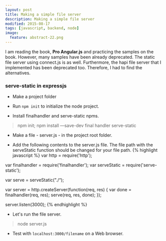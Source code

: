 ```yaml
---
layout: post
title: Making a simple file server
description: Making a simple file server
modified: 2015-08-17
tags: [javascript, backend, node]
image:
  feature: abstract-22.png
---
```


I am reading the book, **Pro Angular.js** and practicing the samples on the book. However, many samples have been already deprecated. The static file server using connect.js is as well. Furthermore, the hapi file server that I implemented has been deprecated too. Therefore, I had to find the alternatives.

### serve-static in expressjs

- Make a project folder 

- Run `npm init` to initialize the node project. 

- Install finalhandler and serve-static npms. 

> npm init; npm install —save-dev final handler serve-static

- Make a file - server.js - in the project root folder.  

- Add the following contents to the server.js file. The file path with the serveStatic function should be changed for your file path.
{% highlight javascript %}
var http = require('http');

var finalhandler = require('finalhandler');
var serveStatic = require('serve-static');

var serve = serveStatic("./“); 

var server = http.createServer(function(req, res) {
  var done = finalhandler(req, res);
  serve(req, res, done);
});

server.listen(3000);
{% endhighlight %}
 
- Let's run the file server. 

> node server.js 

- Test with `localhost:3000/filename` on a Web browser. 
